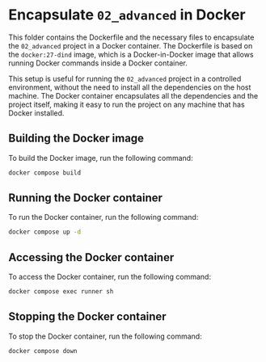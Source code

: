 # Encapsulate `02_advanced` in Docker

This folder contains the Dockerfile and the necessary files to encapsulate the
`02_advanced` project in a Docker container. The Dockerfile is based on the
`docker:27-dind` image, which is a Docker-in-Docker image that allows running
Docker commands inside a Docker container.

This setup is useful for running the `02_advanced` project in a controlled
environment, without the need to install all the dependencies on the host
machine. The Docker container encapsulates all the dependencies and the project
itself, making it easy to run the project on any machine that has Docker
installed.

## Building the Docker image

To build the Docker image, run the following command:

```bash
docker compose build
```

## Running the Docker container

To run the Docker container, run the following command:

```bash
docker compose up -d
```

## Accessing the Docker container

To access the Docker container, run the following command:

```bash
docker compose exec runner sh
```

## Stopping the Docker container

To stop the Docker container, run the following command:

```bash
docker compose down
```
